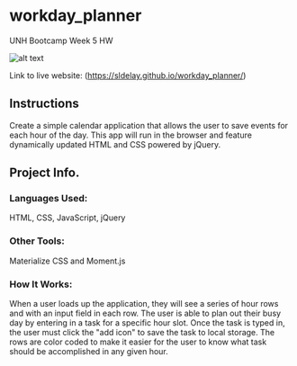 # workday_planner
UNH Bootcamp Week 5 HW

![alt text](assets/style/images/applicationscreenshot.png)

Link to live website: (https://sldelay.github.io/workday_planner/)

## Instructions

Create a simple calendar application that allows the user to save events for each hour of the day. This app will run in the browser and feature dynamically updated HTML and CSS powered by jQuery.

## Project Info.

### Languages Used:
HTML, CSS, JavaScript, jQuery

### Other Tools:
Materialize CSS and Moment.js

### How It Works:
When a user loads up the application, they will see a series of hour rows and with an input field in each row. The user is able to plan out their busy day by entering in a task for a specific hour slot. Once the task is typed in, the user must click the "add icon" to save the task to local storage. The rows are color coded to make it easier for the user to know what task should be accomplished in any given hour. 